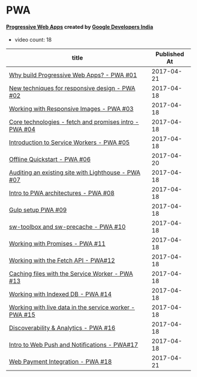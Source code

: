 # PWA



#### [Progressive Web Apps](https://www.youtube.com/playlist?list=PLlyCyjh2pUe9RHFCJHU0kxpaivUzADPYk) created by [Google Developers India](https://www.youtube.com/channel/UC8QMvQrV1bsK7WO37QpSxSg)

* video count: 18 

| title                                                                                                 | Published At |
| ----------------------------------------------------------------------------------------------------- | ------------ |
| [Why build Progressive Web Apps? - PWA #01](https://www.youtube.com/watch?v=_ZBcoKidTew)              | 2017-04-21   |
| [New techniques for responsive design - PWA #02](https://www.youtube.com/watch?v=C-iPeMLwHFc)         | 2017-04-18   |
| [Working with Responsive Images - PWA #03](https://www.youtube.com/watch?v=BWI8pUtVvcw)               | 2017-04-18   |
| [Core technologies - fetch and promises intro - PWA #04](https://www.youtube.com/watch?v=JPms9zSMDa0) | 2017-04-18   |
| [Introduction to Service Workers - PWA #05](https://www.youtube.com/watch?v=9-s3i29Ff_M)              | 2017-04-18   |
| [Offline Quickstart - PWA #06](https://www.youtube.com/watch?v=x-cFtkRfvKk)                           | 2017-04-20   |
| [Auditing an existing site with Lighthouse - PWA #07](https://www.youtube.com/watch?v=bvpA1CXnfy0)    | 2017-04-18   |
| [Intro to PWA architectures - PWA #08](https://www.youtube.com/watch?v=oxt0jFH2Iu4)                   | 2017-04-18   |
| [Gulp setup PWA #09](https://www.youtube.com/watch?v=KWjTuIhN-uY)                                     | 2017-04-18   |
| [sw-toolbox and sw-precache - PWA #10](https://www.youtube.com/watch?v=lXLKSJmLULM)                   | 2017-04-18   |
| [Working with Promises - PWA #11](https://www.youtube.com/watch?v=CqTGssuLftE)                        | 2017-04-18   |
| [Working with the Fetch API - PWA#12](https://www.youtube.com/watch?v=lqgF3EkieF8)                    | 2017-04-18   |
| [Caching files with the Service Worker - PWA #13](https://www.youtube.com/watch?v=ohzrNwnWQUs)        | 2017-04-18   |
| [Working with Indexed DB - PWA #14](https://www.youtube.com/watch?v=_idFGKbYzqU)                      | 2017-04-18   |
| [Working with live data in the service worker - PWA #15](https://www.youtube.com/watch?v=HGTjLIBHOUU) | 2017-04-18   |
| [Discoverability & Analytics - PWA #16](https://www.youtube.com/watch?v=3JN0pi1ToD4)                  | 2017-04-18   |
| [Intro to Web Push and Notifications - PWA#17](https://www.youtube.com/watch?v=M3n-xemH-e8)           | 2017-04-18   |
| [Web Payment Integration - PWA #18](https://www.youtube.com/watch?v=l62nbTlF-1I)                      | 2017-04-21   |